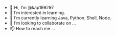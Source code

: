 - 👋 Hi, I’m @kap199297
- 👀 I’m interested in learning.
- 🌱 I’m currently learning Java, Python, Shell, Node.
- 💞️ I’m looking to collaborate on ...
- 📫 How to reach me ...

<!---
kap199297/kap199297 is a ✨ special ✨ repository because its `README.md` (this file) appears on your GitHub profile.
You can click the Preview link to take a look at your changes.
--->
